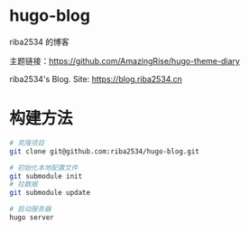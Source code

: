 # hugo-blog

riba2534 的博客


主题链接：https://github.com/AmazingRise/hugo-theme-diary




riba2534's Blog.  Site: https://blog.riba2534.cn



# 构建方法

```bash
# 克隆项目
git clone git@github.com:riba2534/hugo-blog.git

# 初始化本地配置文件
git submodule init
# 拉数据
git submodule update

# 启动服务器
hugo server
```
